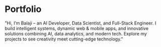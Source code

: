 # Portfolio
"Hi, I’m Balaji  – an AI Developer, Data Scientist, and Full-Stack Engineer. I build intelligent systems, dynamic web &amp; mobile apps, and innovative solutions combining AI, data analytics, and modern tech. Explore my projects to see creativity meet cutting-edge technology."
